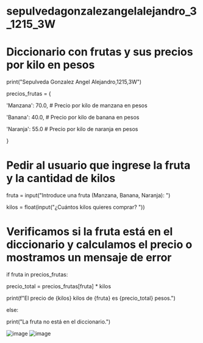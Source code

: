 # sepulvedagonzalezangelalejandro_3_1215_3W

# Diccionario con frutas y sus precios por kilo en pesos

print("Sepulveda Gonzalez Angel Alejandro,1215,3W")

precios_frutas = {

  'Manzana': 70.0,  # Precio por kilo de manzana en pesos
    
  'Banana': 40.0,   # Precio por kilo de banana en pesos
    
  'Naranja': 55.0   # Precio por kilo de naranja en pesos

}


# Pedir al usuario que ingrese la fruta y la cantidad de kilos

fruta = input("Introduce una fruta (Manzana, Banana, Naranja): ")

kilos = float(input("¿Cuántos kilos quieres comprar? "))

# Verificamos si la fruta está en el diccionario y calculamos el precio o mostramos un mensaje de error

if fruta in precios_frutas:

  precio_total = precios_frutas[fruta] * kilos
    
  print(f"El precio de {kilos} kilos de {fruta} es {precio_total} pesos.")

else:
   
  print("La fruta no está en el diccionario.")

![image](https://github.com/user-attachments/assets/dbb49bd6-e16a-47d7-add2-fa1875415456)
![image](https://github.com/user-attachments/assets/ed5f019f-7191-40d3-9f8c-fcd3c61e785a)

